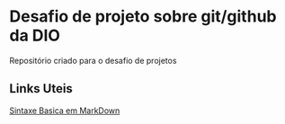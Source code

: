 # Desafio de projeto sobre git/github da DIO
Repositório criado para o desafio de projetos

## Links Uteis
[Sintaxe Basica em MarkDown](https://www.markdownguide.org/basic-syntax/)
